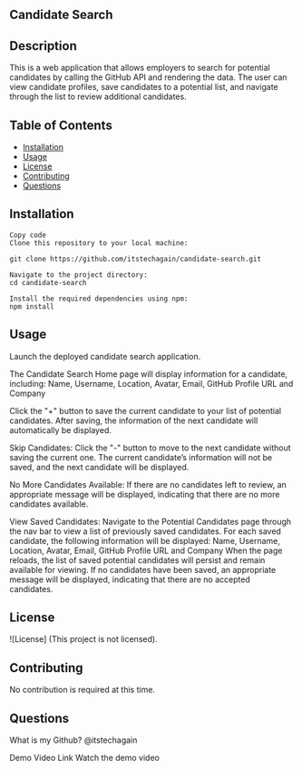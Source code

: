 ## Candidate Search

## Description
This is a web application that allows employers to search for potential candidates by calling the GitHub API and rendering the data. The user can view candidate profiles, save candidates to a potential list, and navigate through the list to review additional candidates.

## Table of Contents
- [Installation](#installation)
- [Usage](#usage)
- [License](#license)
- [Contributing](#contributing)
- [Questions](#questions)

## Installation
```
Copy code
Clone this repository to your local machine:

git clone https://github.com/itstechagain/candidate-search.git

Navigate to the project directory:
cd candidate-search

Install the required dependencies using npm:
npm install
```

## Usage
Launch the deployed candidate search application. 

The Candidate Search Home page will display information for a candidate, including:
Name, Username, Location, Avatar, Email, GitHub Profile URL and Company

Click the "+" button to save the current candidate to your list of potential candidates.
After saving, the information of the next candidate will automatically be displayed.

Skip Candidates:
Click the "-" button to move to the next candidate without saving the current one.
The current candidate’s information will not be saved, and the next candidate will be displayed.

No More Candidates Available:
If there are no candidates left to review, an appropriate message will be displayed, indicating that there are no more candidates available.

View Saved Candidates:
Navigate to the Potential Candidates page through the nav bar to view a list of previously saved candidates.
For each saved candidate, the following information will be displayed:
Name, Username, Location, Avatar, Email, GitHub Profile URL and Company
When the page reloads, the list of saved potential candidates will persist and remain available for viewing.
If no candidates have been saved, an appropriate message will be displayed, indicating that there are no accepted candidates.

## License
![License] (This project is not licensed).

## Contributing
No contribution is required at this time.

## Questions
What is my Github? @itstechagain

Demo Video Link
Watch the demo video